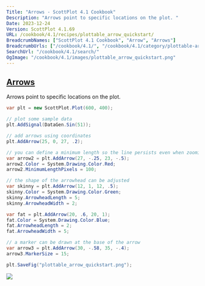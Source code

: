 ```yaml
---
Title: "Arrows - ScottPlot 4.1 Cookbook"
Description: "Arrows point to specific locations on the plot. "
Date: 2023-12-24
Version: ScottPlot 4.1.69
URL: /cookbook/4.1/recipes/plottable_arrow_quickstart/
BreadcrumbNames: ["ScottPlot 4.1 Cookbook", "Arrow", "Arrows"]
BreadcrumbUrls: ["/cookbook/4.1/", "/cookbook/4.1/category/plottable-arrow", "/cookbook/4.1/recipes/plottable_arrow_quickstart/"]
SearchUrl: "/cookbook/4.1/search/"
OgImage: "/cookbook/4.1/images/plottable_arrow_quickstart.png"
---
```


<h2><a id='arrows' href='/cookbook/4.1/recipes/plottable_arrow_quickstart/'>Arrows</a></h2>

Arrows point to specific locations on the plot. 

```cs
var plt = new ScottPlot.Plot(600, 400);

// plot some sample data
plt.AddSignal(DataGen.Sin(51));

// add arrows using coordinates
plt.AddArrow(25, 0, 27, .2);

// you can define a minimum length so the line persists even when zooming out
var arrow2 = plt.AddArrow(27, -.25, 23, -.5);
arrow2.Color = System.Drawing.Color.Red;
arrow2.MinimumLengthPixels = 100;

// the shape of the arrowhead can be adjusted
var skinny = plt.AddArrow(12, 1, 12, .5);
skinny.Color = System.Drawing.Color.Green;
skinny.ArrowheadLength = 5;
skinny.ArrowheadWidth = 2;

var fat = plt.AddArrow(20, .6, 20, 1);
fat.Color = System.Drawing.Color.Blue;
fat.ArrowheadLength = 2;
fat.ArrowheadWidth = 5;

// a marker can be drawn at the base of the arrow
var arrow3 = plt.AddArrow(30, -.58, 35, -.4);
arrow3.MarkerSize = 15;

plt.SaveFig("plottable_arrow_quickstart.png");
```

<img src='../../images/plottable_arrow_quickstart.png' class='d-block mx-auto my-5' />


